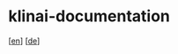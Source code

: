 klinai-documentation
====================

[[en](./documentation/en/index.res)] [[de](./documentation/de/index.rst)]
